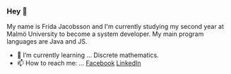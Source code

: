 ### Hey 👋

My name is Frida Jacobsson and I'm currently studying my second year at Malmö University to become a system developer. My main program languages are Java and JS.

- 🌱 I’m currently learning ... Discrete mathematics. 
- 📫 How to reach me: ...  [Facebook](https://www.facebook.com/fridajacobsson12) [LinkedIn](https://www.linkedin.com/in/frida-jacobsson-76431b157/)
